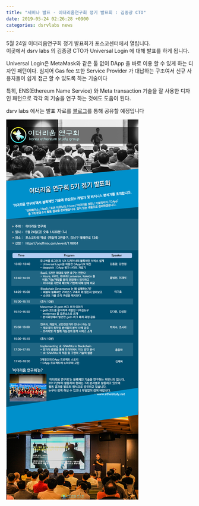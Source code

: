 ```yaml
---
title: "세미나 발표 - 이더리움연구회 정기 발표회 : 김종광 CTO"
date: 2019-05-24 02:26:28 +0900
categories: dsrvlabs news
---
```

5월 24일 이더리움연구회 정기 발표회가 포스코센터에서 열립니다.  
이곳에서 dsrv labs 의 김종광 CTO가 Universal Login 에 대해 발표를 하게 됩니다.

Universal Login은
MetaMask와 같은 툴 없이 DApp 을 바로 이용 할 수 있게 하는 디자인 패턴이다. 심지어 Gas fee 또한 Service Provider 가 대납하는 구조여서 신규 사용자들이 쉽게 접근 할 수 있도록 하는 기술이다

특히, ENS(Ethereum Name Service) 와 Meta transaction 기술을 잘 사용한 디자인 패턴으로 각각 의 기술을 연구 하는 것에도 도움이 된다.

dsrv labs 에서는 발표 자료를 [블로그](https://www.dsrvlabs.com/blog/)를 통해 공유할 예정입니다

<img src="/assets/img/post/2019-05-24_JongKwang.png">